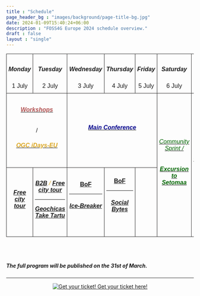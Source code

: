 ```yaml
---
title : "Schedule"
page_header_bg : "images/background/page-title-bg.jpg"
date: 2024-01-09T15:40:24+06:00
description : "FOSS4G Europe 2024 schedule overview."
draft : false
layout : "single"
---
```


<style type="text/css">
  .container{ max-width: 72% !important;}
    .tg  {border-collapse:collapse;border-spacing:0; width:100%;font-family: "Montserrat", sans-serif;font-variant-ligatures: none;}
    .tg td{border-color: rgb(44, 43, 43);border-style:solid;border-width:1px;
      overflow:hidden;padding:10px 5px;word-break:normal; width: 12%;}
    .tg th{border-color:rgb(44, 43, 43);border-style:solid;border-width:1px;
     overflow:hidden;padding:10px 5px;word-break:normal;}
    .tg .tg-head{text-align:center;vertical-align:middle; background-color: transparent;}
    .tg .tg-body{text-align:center;vertical-align:middle; height: 100px;}
    h6{color:goldenrod}
    </style>
<section>
<div>
    <table class="tg">
    <thead>
      <tr>
        <td class="tg-head"><h5>Monday</h5>1 July</td>
        <td class="tg-head"><h5>Tuesday</h5> 2 July</td>
        <td class="tg-head"><h5>Wednesday</h5> 3 July</td>
        <td class="tg-head"><h5>Thursday </h5>4 July</td>
        <td class="tg-head"><h5>Friday </h5>5 July</td>
        <td class="tg-head"><h5>Saturday </h5>6 July</td>
        <td class="tg-head"><h5>Sunday </h5>7 July</td>
      </tr>
    </thead>
    <tbody>
      <tr style="height:200px;">
        <td class="tg-body" colspan="2"><a href="./workshops"><h6 style="color: rgb(177, 81, 81);"><b>Workshops</b></h6></a> / <a href="./ogc-euidays/"><h6><b>OGC iDays-EU</b></h6></a></td>
        <td class="tg-body" colspan="3"><a href="./talks"><h6 style="color: darkblue;"><b>Main Conference</b></h6></td>
        <td class="tg-body" rowspan="2"><a href="./community-sprint"><h6 style="color: darkgreen;">Community Sprint / </h6></a><a href="./excursion"><h6 style="color: darkgreen;"><b>Excursion to Setomaa</b></h6></a></td>
        <td class="tg-body" rowspan="2"><a href="./community-sprint"><h6 style="color: darkgreen;">Community Sprint</h6></a></td>
      </tr>
      <tr>
        <td class="tg-body"><h6><a href="./city-tour/"><b>Free city tour</b></a></h6></td>
        <td class="tg-body"><h6><a href="./b2b/"><b>B2B</b></a> / <a href="./city-tour/"><b>Free city tour</b></a><hr> <a href="./geochicas-take-tartu/"><b>Geochicas Take Tartu</b></a></h6></td>
        <td class="tg-body"><a href="./bof"><b>BoF</b></a><hr><h6><a href="./ice-breaker/"><b>Ice-Breaker</b></a></h6></td>
        <td class="tg-body"><a href="./bof"><b>BoF</b></a><hr><h6><a href="./social-bytes/"><b>Social Bytes</b></a></h6></td>
        <td></td>
      </tr>
    </tbody>
    </table>
    <br><br>
    <div><h5>The full program will be published on the 31st of March.</h5></div>
</div>
</section>

<hr>
<center>
    <a href="https://pretix.eu/foss4ge2024/tartu/"
        class="btn btn-primary btn-lg"
        target="blank" rel="noopener noreferrer"
        style="padding:32px;margin-top:30px;margin-bottom:30px">
        <img src="https://2024.europe.foss4g.org/images/icon/ticket.png" alt="Get your ticket!">
    <span>Get your ticket here!</span></a>
</center>
